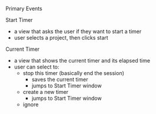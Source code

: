 Primary Events

Start Timer
 - a view that asks the user if they want to start a timer
 - user selects a project, then clicks start


Current Timer
 - a view that shows the current timer and its elapsed time
 - user can select to:
   - stop this timer (basically end the session)
      - saves the current timer
      - jumps to Start Timer window
   - create a new timer
      - jumps to Start Timer window
   - ignore